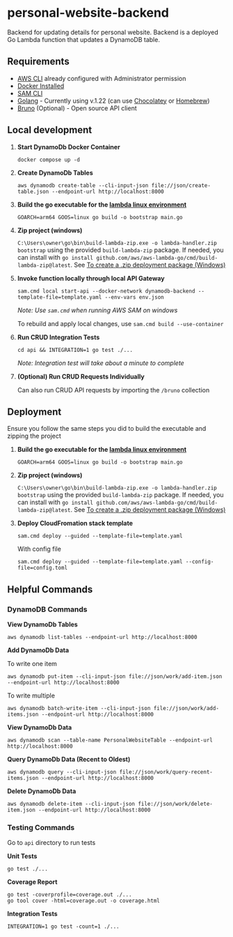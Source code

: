 # personal-website-backend

Backend for updating details for personal website. Backend is a deployed Go Lambda function that updates a DynamoDB table.

## Requirements

* [AWS CLI](https://docs.aws.amazon.com/cli/latest/userguide/getting-started-install.html) already configured with Administrator permission
* [Docker Installed](https://www.docker.com/community-edition)
* [SAM CLI](https://docs.aws.amazon.com/serverless-application-model/latest/developerguide/serverless-sam-cli-install.html)
* [Golang](https://golang.org) - Currently using v.1.22 (can use [Chocolatey](https://community.chocolatey.org/packages/golang) or [Homebrew](https://formulae.brew.sh/formula/go))
* [Bruno](https://www.usebruno.com/) (Optional) - Open source API client

## Local development

1. **Start DynamoDb Docker Container**
    ```shell
    docker compose up -d
    ```

2. **Create DynamoDb Tables**
    ```shell
    aws dynamodb create-table --cli-input-json file://json/create-table.json --endpoint-url http://localhost:8000
    ```

3. **Build the go executable for the [lambda linux environment](https://docs.aws.amazon.com/lambda/latest/dg/golang-package.html)**
    ```shell
    GOARCH=arm64 GOOS=linux go build -o bootstrap main.go
    ```

4. **Zip project (windows)**

    `C:\Users\owner\go\bin\build-lambda-zip.exe -o lambda-handler.zip bootstrap` using the provided `build-lambda-zip` package. If needed, you can install with `go install github.com/aws/aws-lambda-go/cmd/build-lambda-zip@latest`. See [To create a .zip deployment package (Windows)](https://docs.aws.amazon.com/lambda/latest/dg/golang-package.html)

5. **Invoke function locally through local API Gateway**
    ```shell
    sam.cmd local start-api --docker-network dynamodb-backend --template-file=template.yaml --env-vars env.json
    ```

    *Note: Use `sam.cmd` when running AWS SAM on windows*

    To rebuild and apply local changes, use `sam.cmd build --use-container` 

6. **Run CRUD Integration Tests**
    ```shell
    cd api && INTEGRATION=1 go test ./...
    ```

    *Note: Integration test will take about a minute to complete*

7. **(Optional) Run CRUD Requests Individually**
    
    Can also run CRUD API requests by importing the `/bruno` collection

## Deployment

Ensure you follow the same steps you did to build the executable and zipping the project

1. **Build the go executable for the [lambda linux environment](https://docs.aws.amazon.com/lambda/latest/dg/golang-package.html)**
    ```shell
    GOARCH=arm64 GOOS=linux go build -o bootstrap main.go
    ```

2. **Zip project (windows)**

    `C:\Users\owner\go\bin\build-lambda-zip.exe -o lambda-handler.zip bootstrap` using the provided `build-lambda-zip` package. If needed, you can install with `go install github.com/aws/aws-lambda-go/cmd/build-lambda-zip@latest`. See [To create a .zip deployment package (Windows)](https://docs.aws.amazon.com/lambda/latest/dg/golang-package.html)

3. **Deploy CloudFromation stack template**
    ```shell
    sam.cmd deploy --guided --template-file=template.yaml
    ```

    With config file
    ```shell
    sam.cmd deploy --guided --template-file=template.yaml --config-file=config.toml
    ```

## Helpful Commands

### DynamoDB Commands

**View DynamoDb Tables**
```shell
aws dynamodb list-tables --endpoint-url http://localhost:8000
```

**Add DynamoDb Data**

To write one item
```shell
aws dynamodb put-item --cli-input-json file://json/work/add-item.json --endpoint-url http://localhost:8000
```
To write multiple
```shell
aws dynamodb batch-write-item --cli-input-json file://json/work/add-items.json --endpoint-url http://localhost:8000
```

**View DynamoDb Data**
```shell
aws dynamodb scan --table-name PersonalWebsiteTable --endpoint-url http://localhost:8000
```

**Query DynamoDb Data (Recent to Oldest)**
```shell
aws dynamodb query --cli-input-json file://json/work/query-recent-items.json --endpoint-url http://localhost:8000
```

**Delete DynamoDb Data**
```shell
aws dynamodb delete-item --cli-input-json file://json/work/delete-item.json --endpoint-url http://localhost:8000
```

### Testing Commands

Go to `api` directory to run tests

**Unit Tests**
```shell
go test ./...
```

**Coverage Report**

```shell
go test -coverprofile=coverage.out ./...
go tool cover -html=coverage.out -o coverage.html
```

**Integration Tests**
```shell
INTEGRATION=1 go test -count=1 ./...
```
